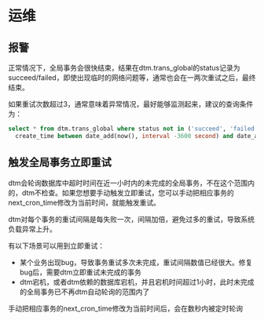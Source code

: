 # 运维

## 报警

正常情况下，全局事务会很快结束，结果在dtm.trans_global的status记录为succeed/failed，即使出现临时的网络问题等，通常也会在一两次重试之后，最终结束。

如果重试次数超过3，通常意味着异常情况，最好能够监测起来，建议的查询条件为：

``` SQL
select * from dtm.trans_global where status not in ('succeed', 'failed') and
  create_time between date_add(now(), interval -3600 second) and date_add(now(), interval -120 second)
```

## 触发全局事务立即重试

dtm会轮询数据库中超时时间在近一小时内的未完成的全局事务，不在这个范围内的，dtm不检查。如果您想要手动触发立即重试，您可以手动把相应事务的next_cron_time修改为当前时间，就能触发重试。

dtm对每个事务的重试间隔是每失败一次，间隔加倍，避免过多的重试，导致系统负载异常上升。

有以下场景可以用到立即重试：

- 某个业务出现bug，导致事务重试多次未完成，重试间隔数值已经很大。修复bug后，需要dtm立即重试未完成的事务
- dtm宕机，或者dtm依赖的数据库宕机，并且宕机时间超过1小时，此时未完成的全局事务已不再dtm自动轮询的范围内了

手动把相应事务的next_cron_time修改为当前时间后，会在数秒内被定时轮询
